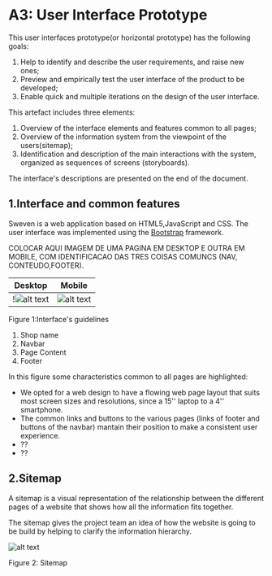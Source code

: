 # A3: User Interface Prototype


This user interfaces prototype(or horizontal prototype) has the following goals:

1. Help to identify and describe the user requirements, and raise new ones;
2. Preview and empirically test the user interface of the product to be developed;
3. Enable quick and multiple iterations on the design of the user interface.

This artefact includes three elements:

1. Overview of the interface elements and features common to all pages;
2. Overview of the information system from the viewpoint of the users(sitemap);
3. Identification and description of the main interactions with the system, organized as sequences of screens (storyboards).

The interface's descriptions are presented on the end of the document.

## 1.Interface and common features

Sweven is a web application based on HTML5,JavaScript and CSS. The user interface was implemented using the [Bootstrap](http://getbootstrap.com/) framework.



COLOCAR AQUI IMAGEM DE UMA PAGINA EM DESKTOP E OUTRA EM MOBILE, COM IDENTIFICACAO DAS TRES COISAS COMUNCS (NAV, CONTEUDO,FOOTER).

Desktop           |  Mobile
:-------------------------:|:-------------------------:
!![alt text](https://github.com/literallysofia/lbaw1761/blob/master/artefacts/a3/screeshots/homepage_commonfeatures.png "Figure 1: Interface's guidelines")   |  ![alt text](https://github.com/literallysofia/lbaw1761/blob/master/artefacts/a3/screeshots/mobile/homepage_commonfeatures.png "Figure 1: Interface's guidelines")

Figure 1:Interface's guidelines

1. Shop name
2. Navbar
3. Page Content
4. Footer

In this figure some characteristics common to all pages are highlighted:

* We opted for a web design to have a flowing web page layout that suits most screen sizes and resolutions, since a 15'' laptop to a 4'' smartphone.
* The common links and buttons to the various pages (links of footer and buttons of the navbar) mantain their position to make a consistent user experience.
* ??
* ??


## 2.Sitemap

A sitemap is a visual representation of the relationship between the different pages of a website that shows how all the information fits together.

The sitemap gives the project team an idea of how the website is going to be build by helping to clarify the information hierarchy.

![alt text](https://github.com/literallysofia/lbaw1761/blob/master/artefacts/a3/sitemap.png "Figure 2: Sitemap")

Figure 2: Sitemap
